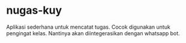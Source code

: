 # nugas-kuy
Aplikasi sederhana untuk mencatat tugas. Cocok digunakan untuk pengingat kelas. Nantinya akan diintegerasikan dengan whatsapp bot.
